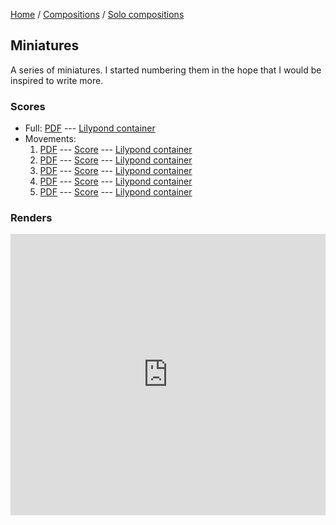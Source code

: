 [Home](/) / [Compositions](/compositions) / [Solo compositions](/compositions/solo)

## Miniatures

A series of miniatures. I started numbering them in the hope that I would be inspired to write more.

### Scores

* Full: [PDF](Miniatures.pdf) --- [Lilypond container](Miniatures.ly)
* Movements:
  1. [PDF](1/1.pdf) --- [Score](1/score.ly) --- [Lilypond container](1/1.ly)
  2. [PDF](2/2.pdf) --- [Score](2/score.ly) --- [Lilypond container](2/2.ly)
  3. [PDF](3/3.pdf) --- [Score](3/score.ly) --- [Lilypond container](3/3.ly)
  4. [PDF](4/4.pdf) --- [Score](4/score.ly) --- [Lilypond container](4/4.ly)
  5. [PDF](5/5.pdf) --- [Score](5/score.ly) --- [Lilypond container](5/5.ly)

### Renders

<iframe width="100%" height="450" scrolling="no" frameborder="no" src="https://w.soundcloud.com/player/?url=https%3A//api.soundcloud.com/playlists/323111244&amp;color=ff5500&amp;auto_play=false&amp;hide_related=false&amp;show_comments=true&amp;show_user=true&amp;show_reposts=false"></iframe>
